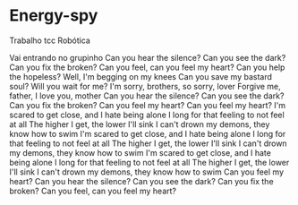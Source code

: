 # Energy-spy
Trabalho tcc Robótica

Vai entrando no grupinho 
Can you hear the silence?
Can you see the dark?
Can you fix the broken?
Can you feel, can you feel my heart?
Can you help the hopeless?
Well, I'm begging on my knees
Can you save my bastard soul?
Will you wait for me?
I'm sorry, brothers, so sorry, lover
Forgive me, father, I love you, mother
Can you hear the silence?
Can you see the dark?
Can you fix the broken?
Can you feel my heart?
Can you feel my heart?
I'm scared to get close, and I hate being alone
I long for that feeling to not feel at all
The higher I get, the lower I'll sink
I can't drown my demons, they know how to swim
I'm scared to get close, and I hate being alone
I long for that feeling to not feel at all
The higher I get, the lower I'll sink
I can't drown my demons, they know how to swim
I'm scared to get close, and I hate being alone
I long for that feeling to not feel at all
The higher I get, the lower I'll sink
I can't drown my demons, they know how to swim
Can you feel my heart?
Can you hear the silence?
Can you see the dark?
Can you fix the broken?
Can you feel, can you feel my heart?
